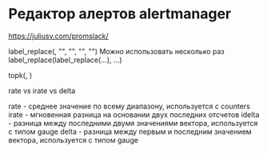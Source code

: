 
# Редактор алертов alertmanager
https://juliusv.com/promslack/

label_replace(<vector>, "<target label>", "<content>", "<source label>", "<regexp>")
Можно использовать несколько раз label_replace(label_replace(...), ...)

topk(<num>, <vector>)

rate vs irate vs delta


rate - среднее значение по всему диапазону, используется с counters
irate - мгновенная разница на основании двух последних отсчетов
idelta - разница между последними двумя значениями вектора, используется с типом gauge
delta - разница между первым и последним значением вектора, используется с типом gauge
